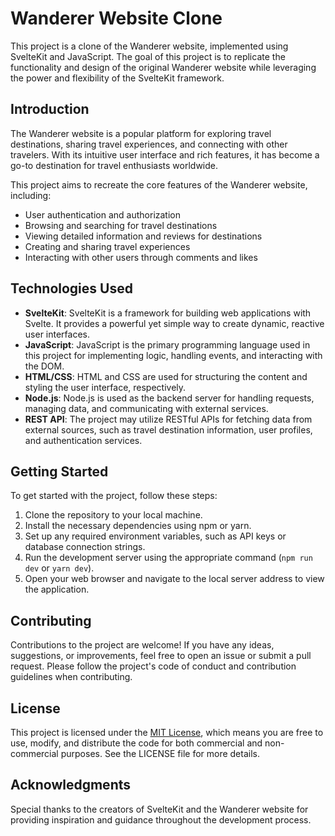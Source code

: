 # Wanderer Website Clone

This project is a clone of the Wanderer website, implemented using SvelteKit and JavaScript. The goal of this project is to replicate the functionality and design of the original Wanderer website while leveraging the power and flexibility of the SvelteKit framework.

## Introduction

The Wanderer website is a popular platform for exploring travel destinations, sharing travel experiences, and connecting with other travelers. With its intuitive user interface and rich features, it has become a go-to destination for travel enthusiasts worldwide.

This project aims to recreate the core features of the Wanderer website, including:

- User authentication and authorization
- Browsing and searching for travel destinations
- Viewing detailed information and reviews for destinations
- Creating and sharing travel experiences
- Interacting with other users through comments and likes

## Technologies Used

- **SvelteKit**: SvelteKit is a framework for building web applications with Svelte. It provides a powerful yet simple way to create dynamic, reactive user interfaces.
- **JavaScript**: JavaScript is the primary programming language used in this project for implementing logic, handling events, and interacting with the DOM.
- **HTML/CSS**: HTML and CSS are used for structuring the content and styling the user interface, respectively.
- **Node.js**: Node.js is used as the backend server for handling requests, managing data, and communicating with external services.
- **REST API**: The project may utilize RESTful APIs for fetching data from external sources, such as travel destination information, user profiles, and authentication services.

## Getting Started

To get started with the project, follow these steps:

1. Clone the repository to your local machine.
2. Install the necessary dependencies using npm or yarn.
3. Set up any required environment variables, such as API keys or database connection strings.
4. Run the development server using the appropriate command (`npm run dev` or `yarn dev`).
5. Open your web browser and navigate to the local server address to view the application.

## Contributing

Contributions to the project are welcome! If you have any ideas, suggestions, or improvements, feel free to open an issue or submit a pull request. Please follow the project's code of conduct and contribution guidelines when contributing.

## License

This project is licensed under the [MIT License](LICENSE), which means you are free to use, modify, and distribute the code for both commercial and non-commercial purposes. See the LICENSE file for more details.

## Acknowledgments

Special thanks to the creators of SvelteKit and the Wanderer website for providing inspiration and guidance throughout the development process.
